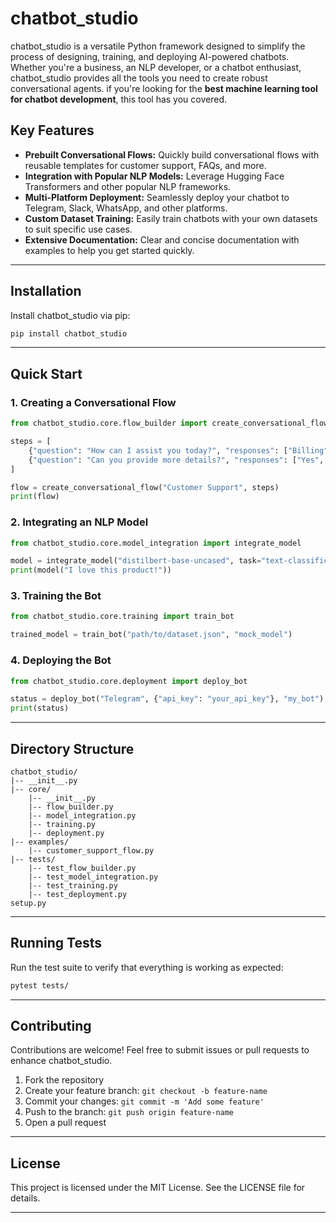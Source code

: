 
# chatbot_studio

chatbot_studio is a versatile Python framework designed to simplify the process of designing, training, and deploying AI-powered chatbots. Whether you're a business, an NLP developer, or a chatbot enthusiast, chatbot_studio provides all the tools you need to create robust conversational agents.
if you're looking for the **best machine learning tool for chatbot development**, this tool has you covered.
## Key Features

- **Prebuilt Conversational Flows:** Quickly build conversational flows with reusable templates for customer support, FAQs, and more.
- **Integration with Popular NLP Models:** Leverage Hugging Face Transformers and other popular NLP frameworks.
- **Multi-Platform Deployment:** Seamlessly deploy your chatbot to Telegram, Slack, WhatsApp, and other platforms.
- **Custom Dataset Training:** Easily train chatbots with your own datasets to suit specific use cases.
- **Extensive Documentation:** Clear and concise documentation with examples to help you get started quickly.

---

## Installation

Install chatbot_studio via pip:

```bash
pip install chatbot_studio
```

---

## Quick Start

### 1. Creating a Conversational Flow

```python
from chatbot_studio.core.flow_builder import create_conversational_flow

steps = [
    {"question": "How can I assist you today?", "responses": ["Billing", "Technical Support"]},
    {"question": "Can you provide more details?", "responses": ["Yes", "No"]},
]

flow = create_conversational_flow("Customer Support", steps)
print(flow)
```

### 2. Integrating an NLP Model

```python
from chatbot_studio.core.model_integration import integrate_model

model = integrate_model("distilbert-base-uncased", task="text-classification")
print(model("I love this product!"))
```

### 3. Training the Bot

```python
from chatbot_studio.core.training import train_bot

trained_model = train_bot("path/to/dataset.json", "mock_model")
```

### 4. Deploying the Bot

```python
from chatbot_studio.core.deployment import deploy_bot

status = deploy_bot("Telegram", {"api_key": "your_api_key"}, "my_bot")
print(status)
```

---

## Directory Structure

```plaintext
chatbot_studio/
|-- __init__.py
|-- core/
    |-- __init__.py
    |-- flow_builder.py
    |-- model_integration.py
    |-- training.py
    |-- deployment.py
|-- examples/
    |-- customer_support_flow.py
|-- tests/
    |-- test_flow_builder.py
    |-- test_model_integration.py
    |-- test_training.py
    |-- test_deployment.py
setup.py
```

---

## Running Tests

Run the test suite to verify that everything is working as expected:

```bash
pytest tests/
```

---

## Contributing

Contributions are welcome! Feel free to submit issues or pull requests to enhance chatbot_studio.

1. Fork the repository
2. Create your feature branch: `git checkout -b feature-name`
3. Commit your changes: `git commit -m 'Add some feature'`
4. Push to the branch: `git push origin feature-name`
5. Open a pull request

---

## License

This project is licensed under the MIT License. See the LICENSE file for details.

---

